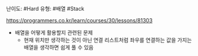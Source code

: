 난이도: #Hard 
유형: #배열 #Stack 


https://programmers.co.kr/learn/courses/30/lessons/81303


- 배열을 어떻게 활용할지 관련된 문제
	- 현재 위치만 생각하는 것이 아닌 연결 리스트처럼 좌우를 연결하는 값을 가지는 배열을 생각하면 쉽게 풀 수 있음


